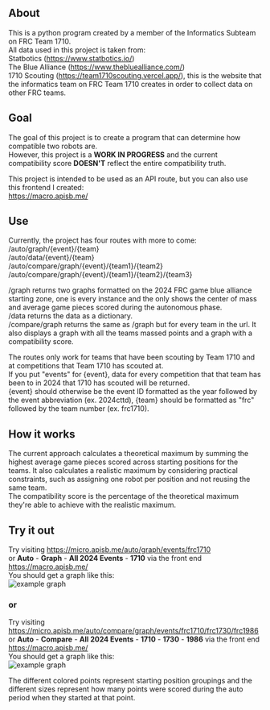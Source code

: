 ## About
This is a python program created by a member of the Informatics Subteam on FRC Team 1710. \
All data used in this project is taken from:\
Statbotics (https://www.statbotics.io/) \
The Blue Alliance (https://www.thebluealliance.com/) \
1710 Scouting (https://team1710scouting.vercel.app/), this is the website that the informatics team on FRC Team 1710 creates in order to collect data on other FRC teams.

## Goal
The goal of this project is to create a program that can determine how compatible two robots are.\
However, this project is a **WORK IN PROGRESS** and the current compatibility score **DOESN'T** reflect the entire compatibility truth.

This project is intended to be used as an API route, but you can also use this frontend I created:\
https://macro.apisb.me/

## Use
Currently, the project has four routes with more to come:\
/auto/graph/{event}/{team} \
/auto/data/{event}/{team} \
/auto/compare/graph/{event}/{team1}/{team2} \
/auto/compare/graph/{event}/{team1}/{team2}/{team3}

/graph returns two graphs formatted on the 2024 FRC game blue alliance starting zone, one is every instance and the only shows the center of mass and average game pieces scored during the autonomous phase.\
/data returns the data as a dictionary. \
/compare/graph returns the same as /graph but for every team in the url. It also displays a graph with all the teams massed points and a graph with a compatibility score.

The routes only work for teams that have been scouting by Team 1710 and at competitions that Team 1710 has scouted at.\
If you put "events" for {event}, data for every competition that that team has been to in 2024 that 1710 has scouted will be returned.\
{event} should otherwise be the event ID formatted as the year followed by the event abbreviation (ex. 2024cttd), {team} should be formatted as "frc" followed by the team number (ex. frc1710).

## How it works
The current approach calculates a theoretical maximum by summing the highest average game pieces scored across starting positions for the teams. It also calculates a realistic maximum by considering practical constraints, such as assigning one robot per position and not reusing the same team. \
The compatibility score is the percentage of the theoretical maximum they're able to achieve with the realistic maximum.

## Try it out
Try visiting https://micro.apisb.me/auto/graph/events/frc1710 \
or **Auto** - **Graph** - **All 2024 Events** - **1710** via the front end \
https://macro.apisb.me/ \
You should get a graph like this:\
![example graph](https://cloud-2za8i7bzm-hack-club-bot.vercel.app/0frc1710.png)

### or

Try visiting https://micro.apisb.me/auto/compare/graph/events/frc1710/frc1730/frc1986 \
or **Auto** - **Compare** - **All 2024 Events** - **1710** - **1730** - **1986** via the front end \
https://macro.apisb.me/ \
You should get a graph like this:\
![example graph](https://cloud-h2vbe2hdh-hack-club-bot.vercel.app/0image.png)

The different colored points represent starting position groupings and the different sizes represent how many points were scored during the auto period when they started at that point.